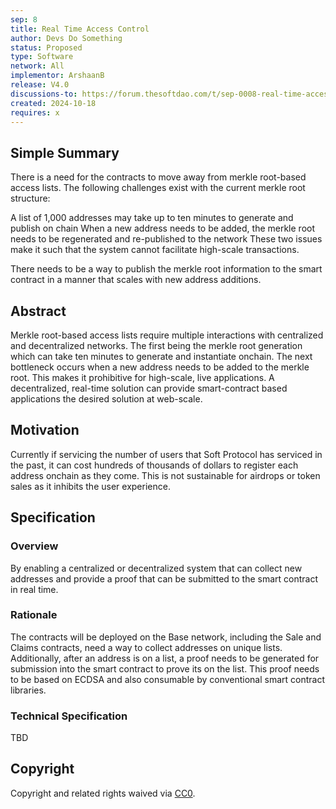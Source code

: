 ```yaml
---
sep: 8
title: Real Time Access Control
author: Devs Do Something
status: Proposed
type: Software
network: All
implementor: ArshaanB
release: V4.0
discussions-to: https://forum.thesoftdao.com/t/sep-0008-real-time-access-control
created: 2024-10-18
requires: x
---
```


## Simple Summary

There is a need for the contracts to move away from merkle root-based access lists. The following challenges exist with the current merkle root structure:

A list of 1,000 addresses may take up to ten minutes to generate and publish on chain
When a new address needs to be added, the merkle root needs to be regenerated and re-published to the network
These two issues make it such that the system cannot facilitate high-scale transactions.

There needs to be a way to publish the merkle root information to the smart contract in a manner that scales with new address additions.


## Abstract

<!--A short (~200 word) description of the proposed change, the abstract should clearly describe the proposed change. This is what *will* be done if the SEP is implemented, not *why* it should be done or *how* it will be done. If the SEP proposes deploying a new contract, write, "we propose to deploy a new contract that will do x".-->

Merkle root-based access lists require multiple interactions with centralized and decentralized networks. The first being the merkle root generation which can take ten minutes to generate and instantiate onchain. The next bottleneck occurs when a new address needs to be added to the merkle root. This makes it prohibitive for high-scale, live applications. A decentralized, real-time solution can provide smart-contract based applications the desired solution at web-scale.

## Motivation

<!--This is the problem statement. This is the *why* of the SEP. It should clearly explain *why* the current state of the protocol is inadequate.  It is critical that you explain *why* the change is needed, if the SEP proposes changing how something is calculated, you must address *why* the current calculation is innaccurate or wrong. This is not the place to describe how the SEP will address the issue!-->

Currently if servicing the number of users that Soft Protocol has serviced in the past, it can cost hundreds of thousands of dollars to register each address onchain as they come. This is not sustainable for airdrops or token sales as it inhibits the user experience. 

## Specification

<!--The specification should describe the syntax and semantics of any new feature, there are five sections
1. Overview
2. Rationale
3. Technical Specification
4. Test Cases
5. Configurable Values
-->

### Overview

<!--This is a high level overview of *how* the SEP will solve the problem. The overview should clearly describe how the new feature will be implemented.-->

By enabling a centralized or decentralized system that can collect new addresses and provide a proof that can be submitted to the smart contract in real time. 

### Rationale

<!--This is where you explain the reasoning behind how you propose to solve the problem. Why did you propose to implement the change in this way, what were the considerations and trade-offs. The rationale fleshes out what motivated the design and why particular design decisions were made. It should describe alternate designs that were considered and related work. The rationale may also provide evidence of consensus within the community, and should discuss important objections or concerns raised during discussion.-->

The contracts will be deployed on the Base network, including the Sale and Claims contracts, need a way to collect addresses on unique lists. Additionally, after an address is on a list, a proof needs to be generated for submission into the smart contract to prove its on the list. This proof needs to be based on ECDSA and also consumable by conventional smart contract libraries. 


### Technical Specification

<!--The technical specification should outline the public API of the changes proposed. That is, changes to any of the interfaces Soft currently exposes or the creations of new ones.-->

TBD

## Copyright

Copyright and related rights waived via [CC0](https://creativecommons.org/publicdomain/zero/1.0/).
